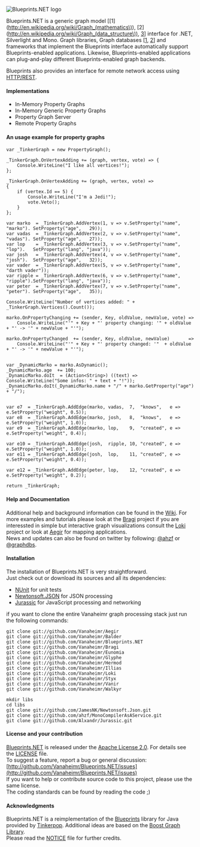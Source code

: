 ![Blueprints.NET logo](/Vanaheimr/blueprints.NET/raw/master/logo.png)

Blueprints.NET is a generic graph model [[1](http://en.wikipedia.org/wiki/Graph_(mathematics\)), 
[2](http://en.wikipedia.org/wiki/Graph_(data_structure\)), [3](http://en.wikipedia.org/wiki/Graph_theory)] 
interface for .NET, Silverlight and Mono. Graph libraries, Graph databases 
[[1](http://en.wikipedia.org/wiki/Graph_database), [2](http://www.graph-database.org)] and frameworks 
that implement the Blueprints interface automatically support Blueprints-enabled applications. Likewise, 
Blueprints-enabled applications can plug-and-play different Blueprints-enabled graph backends.

Blueprints also provides an interface for remote network access using [HTTP/REST](http://en.wikipedia.org/wiki/Representational_State_Transfer).

#### Implementations

* In-Memory Property Graphs
* In-Memory Generic Property Graphs
* Property Graph Server
* Remote Property Graphs

#### An usage example for property graphs

    var _TinkerGraph = new PropertyGraph();

    _TinkerGraph.OnVertexAdding += (graph, vertex, vote) => {
        Console.WriteLine("I like all vertices!");
    };

    _TinkerGraph.OnVertexAdding += (graph, vertex, vote) =>
    {
        if (vertex.Id == 5) {
            Console.WriteLine("I'm a Jedi!");
            vote.Veto();
        }
    };

    var marko  = _TinkerGraph.AddVertex(1, v => v.SetProperty("name", "marko"). SetProperty("age",   29));
    var vadas  = _TinkerGraph.AddVertex(2, v => v.SetProperty("name", "vadas"). SetProperty("age",   27));
    var lop    = _TinkerGraph.AddVertex(3, v => v.SetProperty("name", "lop").   SetProperty("lang", "java"));
    var josh   = _TinkerGraph.AddVertex(4, v => v.SetProperty("name", "josh").  SetProperty("age",   32));
    var vader  = _TinkerGraph.AddVertex(5, v => v.SetProperty("name", "darth vader"));
    var ripple = _TinkerGraph.AddVertex(6, v => v.SetProperty("name", "ripple").SetProperty("lang", "java"));
    var peter  = _TinkerGraph.AddVertex(7, v => v.SetProperty("name", "peter"). SetProperty("age",   35));

    Console.WriteLine("Number of vertices added: " + _TinkerGraph.Vertices().Count());

    marko.OnPropertyChanging += (sender, Key, oldValue, newValue, vote) =>
        Console.WriteLine("'" + Key + "' property changing: '" + oldValue + "' -> '" + newValue + "'");

    marko.OnPropertyChanged  += (sender, Key, oldValue, newValue)       =>
        Console.WriteLine("'" + Key + "' property changed: '"  + oldValue + "' -> '" + newValue + "'");


    var _DynamicMarko = marko.AsDynamic();
    _DynamicMarko.age  += 100;
    _DynamicMarko.doIt  = (Action<String>) ((text) => Console.WriteLine("Some infos: " + text + "!"));
    _DynamicMarko.doIt(_DynamicMarko.name + "/" + marko.GetProperty("age") + "/");


    var e7  = _TinkerGraph.AddEdge(marko, vadas,  7,  "knows",   e => e.SetProperty("weight", 0.5));
    var e8  = _TinkerGraph.AddEdge(marko, josh,   8,  "knows",   e => e.SetProperty("weight", 1.0));
    var e9  = _TinkerGraph.AddEdge(marko, lop,    9,  "created", e => e.SetProperty("weight", 0.4));

    var e10 = _TinkerGraph.AddEdge(josh,  ripple, 10, "created", e => e.SetProperty("weight", 1.0));
    var e11 = _TinkerGraph.AddEdge(josh,  lop,    11, "created", e => e.SetProperty("weight", 0.4));

    var e12 = _TinkerGraph.AddEdge(peter, lop,    12, "created", e => e.SetProperty("weight", 0.2));

    return _TinkerGraph;


#### Help and Documentation

Additional help and background information can be found in the [Wiki](http://github.com/Vanaheimr/Blueprints.NET/wiki).
For more examples and tutorials please look at the [Bragi](http://github.com/Vanaheimr/Bragi) project if you are interessted
in simple but interactive graph visualizations consult the [Loki](http://github.com/Vanaheimr/Loki) project or look at [Aegir](http://github.com/Vanaheimr/Aegir) for mapping applications.    
News and updates can also be found on twitter by following: [@ahzf](http://www.twitter.com/ahzf) or [@graphdbs](http://www.twitter.com/graphdbs).

#### Installation

The installation of Blueprints.NET is very straightforward.    
Just check out or download its sources and all its dependencies:

- [NUnit](http://www.nunit.org/) for unit tests
- [Newtonsoft.JSON](http://github.com/JamesNK/Newtonsoft.Json) for JSON processing
- [Jurassic](http://github.com/Alxandr/Jurassic) for JavaScript processing and networking

if you want to clone the entire Vanaheimr graph processing stack just run the following commands:

    git clone git://github.com/Vanaheimr/Aegir
    git clone git://github.com/Vanaheimr/Balder
    git clone git://github.com/Vanaheimr/Blueprints.NET
    git clone git://github.com/Vanaheimr/Bragi
    git clone git://github.com/Vanaheimr/Eunomia
    git clone git://github.com/Vanaheimr/Glyphe
    git clone git://github.com/Vanaheimr/Hermod
    git clone git://github.com/Vanaheimr/Illias
    git clone git://github.com/Vanaheimr/Loki
    git clone git://github.com/Vanaheimr/Styx
    git clone git://github.com/Vanaheimr/Vanir
    git clone git://github.com/Vanaheimr/Walkyr
        
    mkdir libs
    cd libs
    git clone git://github.com/JamesNK/Newtonsoft.Json.git
    git clone git://github.com/ahzf/MonoCompilerAsAService.git
    git clone git://github.com/Alxandr/Jurassic.git

#### License and your contribution

[Blueprints.NET](http://github.com/ahzf/blueprints.NET) is released under the [Apache License 2.0](http://www.apache.org/licenses/LICENSE-2.0). For details see the [LICENSE](/Vanaheimr/Blueprints.NET/blob/master/LICENSE) file.    
To suggest a feature, report a bug or general discussion: [http://github.com/Vanaheimr/Blueprints.NET/issues](http://github.com/Vanaheimr/Blueprints.NET/issues)    
If you want to help or contribute source code to this project, please use the same license.   
The coding standards can be found by reading the code ;)

#### Acknowledgments

Blueprints.NET is a reimplementation of the [Blueprints](http://github.com/tinkerpop/blueprints) library for Java
provided by [Tinkerpop](http://tinkerpop.com). Additional ideas are based on the [Boost Graph Library](http://www.boost.org/doc/libs/1_47_0/libs/graph/doc/index.html).    
Please read the [NOTICE](/Vanaheimr/Blueprints.NET/blob/master/NOTICE) file for further credits.

